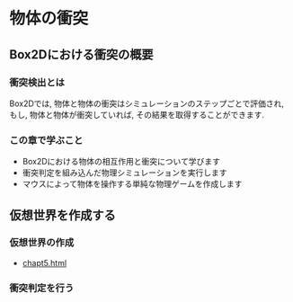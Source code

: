 # 物体の衝突
## Box2Dにおける衝突の概要
### 衝突検出とは
Box2Dでは, 物体と物体の衝突はシミュレーションのステップごとで評価され,
もし, 物体と物体が衝突していれば, その結果を取得することができます.

### この章で学ぶこと
- Box2Dにおける物体の相互作用と衝突について学びます
- 衝突判定を組み込んだ物理シミュレーションを実行します
- マウスによって物体を操作する単純な物理ゲームを作成します

## 仮想世界を作成する
### 仮想世界の作成
- [chapt5.html](../examples/chapt5.html)

### 衝突判定を行う

